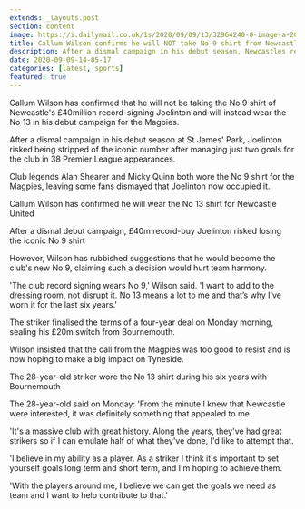 ```yaml
---
extends: _layouts.post
section: content
image: https://i.dailymail.co.uk/1s/2020/09/09/13/32964240-0-image-a-20_1599655576857.jpg 
title: Callum Wilson confirms he will NOT take No 9 shirt from Newcastle flop Joelinton 
description: After a dismal campaign in his debut season, Newcastles record signing Joelinton risked being stripped of the iconic No 9 shirt, after managing just two goals for the Tyneside club. 
date: 2020-09-09-14-05-17 
categories: [latest, sports] 
featured: true 
--- 
```

Callum Wilson has confirmed that he will not be taking the No 9 shirt of Newcastle's £40million record-signing Joelinton and will instead wear the No 13 in his debut campaign for the Magpies.

After a dismal campaign in his debut season at St James' Park, Joelinton risked being stripped of the iconic number after managing just two goals for the club in 38 Premier League appearances.

Club legends Alan Shearer and Micky Quinn both wore the No 9 shirt for the Magpies, leaving some fans dismayed that Joelinton now occupied it.

Callum Wilson has confirmed he will wear the No 13 shirt for Newcastle United

After a dismal debut campaign, £40m record-buy Joelinton risked losing the iconic No 9 shirt 

However, Wilson has rubbished suggestions that he would become the club's new No 9, claiming such a decision would hurt team harmony.  

'The club record signing wears No 9,' Wilson said. 'I want to add to the dressing room, not disrupt it. No 13 means a lot to me and that’s why I’ve worn it for the last six years.'

The striker finalised the terms of a four-year deal on Monday morning, sealing his £20m switch from Bournemouth.

Wilson insisted that the call from the Magpies was too good to resist and is now hoping to make a big impact on Tyneside.

The 28-year-old striker wore the No 13 shirt during his six years with Bournemouth

The 28-year-old said on Monday: 'From the minute I knew that Newcastle were interested, it was definitely something that appealed to me.

'It's a massive club with great history. Along the years, they've had great strikers so if I can emulate half of what they've done, I'd like to attempt that.

'I believe in my ability as a player. As a striker I think it's important to set yourself goals long term and short term, and I'm hoping to achieve them.

'With the players around me, I believe we can get the goals we need as team and I want to help contribute to that.' 

